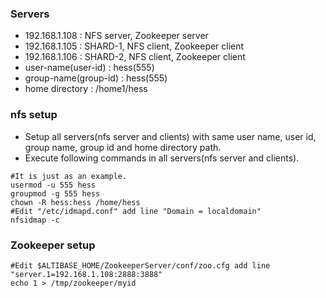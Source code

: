 ### Servers
- 192.168.1.108 : NFS server, Zookeeper server
- 192.168.1.105 : SHARD-1, NFS client, Zookeeper client
- 192.168.1.106 : SHARD-2, NFS client, Zookeeper client
- user-name(user-id) : hess(555)
- group-name(group-id) : hess(555)
- home directory : /home1/hess

### nfs setup
- Setup all servers(nfs server and clients) with same user name, user id, group name, group id and home directory path.
- Execute following commands in all servers(nfs server and clients).
```
#It is just as an example.
usermod -u 555 hess
groupmod -g 555 hess
chown -R hess:hess /home/hess
#Edit "/etc/idmapd.conf" add line "Domain = localdomain"
nfsidmap -c
```

### Zookeeper setup
```
#Edit $ALTIBASE_HOME/ZookeeperServer/conf/zoo.cfg add line "server.1=192.168.1.108:2888:3888"
echo 1 > /tmp/zookeeper/myid
```
